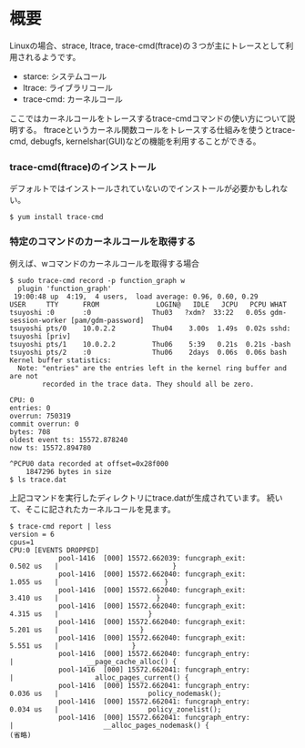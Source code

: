 # 概要
Linuxの場合、strace, ltrace, trace-cmd(ftrace)の３つが主にトレースとして利用されるようです。
- starce:    システムコール
- ltrace:    ライブラリコール
- trace-cmd: カーネルコール

ここではカーネルコールをトレースするtrace-cmdコマンドの使い方について説明する。
ftraceというカーネル関数コールをトレースする仕組みを使うとtrace-cmd, debugfs, kernelshar(GUI)などの機能を利用することができる。

### trace-cmd(ftrace)のインストール

デフォルトではインストールされていないのでインストールが必要かもしれない。
```
$ yum install trace-cmd
```

### 特定のコマンドのカーネルコールを取得する
例えば、wコマンドのカーネルコールを取得する場合
```
$ sudo trace-cmd record -p function_graph w
  plugin 'function_graph'
 19:00:48 up  4:19,  4 users,  load average: 0.96, 0.60, 0.29
USER     TTY      FROM              LOGIN@   IDLE   JCPU   PCPU WHAT
tsuyoshi :0       :0               Thu03   ?xdm?  33:22   0.05s gdm-session-worker [pam/gdm-password]
tsuyoshi pts/0    10.0.2.2         Thu04    3.00s  1.49s  0.02s sshd: tsuyoshi [priv]
tsuyoshi pts/1    10.0.2.2         Thu06    5:39   0.21s  0.21s -bash
tsuyoshi pts/2    :0               Thu06    2days  0.06s  0.06s bash
Kernel buffer statistics:
  Note: "entries" are the entries left in the kernel ring buffer and are not
        recorded in the trace data. They should all be zero.

CPU: 0
entries: 0
overrun: 750319
commit overrun: 0
bytes: 708
oldest event ts: 15572.878240
now ts: 15572.894780

^PCPU0 data recorded at offset=0x28f000
    1847296 bytes in size
$ ls trace.dat
```

上記コマンドを実行したディレクトリにtrace.datが生成されています。
続いて、そこに記されたカーネルコールを見ます。
```
$ trace-cmd report | less
version = 6
cpus=1
CPU:0 [EVENTS DROPPED]
            pool-1416  [000] 15572.662039: funcgraph_exit:         0.502 us   |                            }
            pool-1416  [000] 15572.662040: funcgraph_exit:         1.055 us   |                          }
            pool-1416  [000] 15572.662040: funcgraph_exit:         3.410 us   |                        }
            pool-1416  [000] 15572.662040: funcgraph_exit:         4.315 us   |                      }
            pool-1416  [000] 15572.662040: funcgraph_exit:         5.201 us   |                    }
            pool-1416  [000] 15572.662040: funcgraph_exit:         5.551 us   |                  }
            pool-1416  [000] 15572.662040: funcgraph_entry:                   |                  __page_cache_alloc() {
            pool-1416  [000] 15572.662041: funcgraph_entry:                   |                    alloc_pages_current() {
            pool-1416  [000] 15572.662041: funcgraph_entry:        0.036 us   |                      policy_nodemask();
            pool-1416  [000] 15572.662041: funcgraph_entry:        0.034 us   |                      policy_zonelist();
            pool-1416  [000] 15572.662041: funcgraph_entry:                   |                      __alloc_pages_nodemask() {
(省略)
```

